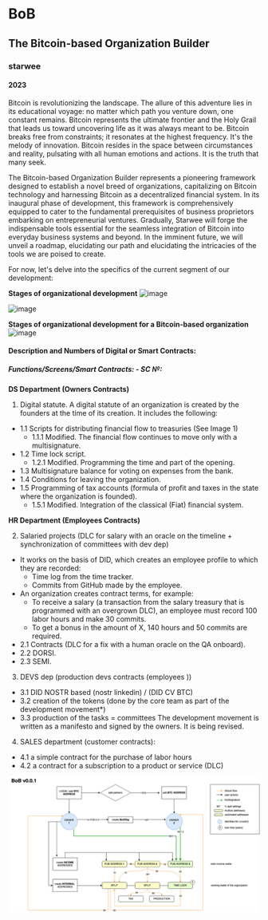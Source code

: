 # BoB
## The Bitcoin-based Organization Builder
### starwee
#### 2023

Bitcoin is revolutionizing the landscape. The allure of this adventure lies in its educational voyage: no matter which path you venture down, one constant remains. Bitcoin represents the ultimate frontier and the Holy Grail that leads us toward uncovering life as it was always meant to be. Bitcoin breaks free from constraints; it resonates at the highest frequency. It's the melody of innovation. Bitcoin resides in the space between circumstances and reality, pulsating with all human emotions and actions. It is the truth that many seek.

The Bitcoin-based Organization Builder represents a pioneering framework designed to establish a novel breed of organizations, capitalizing on Bitcoin technology and harnessing Bitcoin as a decentralized financial system. In its inaugural phase of development, this framework is comprehensively equipped to cater to the fundamental prerequisites of business proprietors embarking on entrepreneurial ventures. Gradually, Starwee will forge the indispensable tools essential for the seamless integration of Bitcoin into everyday business systems and beyond. In the imminent future, we will unveil a roadmap, elucidating our path and elucidating the intricacies of the tools we are poised to create.

For now, let's delve into the specifics of the current segment of our development:

**Stages of organizational development**
![image](https://github.com/tetakta/tetakta/blob/45fd21fe5d4d2be3839eaefadbe1f09b00ad1fc5/img/Classic%20organization.png)

![image](https://github.com/tetakta/tetakta/blob/90f1a13d77e2f96b5876515c11692ed8c473f947/img/bitcoin%20power.png)

**Stages of organizational development for a Bitcoin-based organization** 
![image](https://github.com/tetakta/tetakta/blob/45fd21fe5d4d2be3839eaefadbe1f09b00ad1fc5/img/Bitcoin%20based%20organization.png)


#### Description and Numbers of Digital or Smart Contracts:

##### Functions/Screens/Smart Contracts: - SC №:

**DS Department (Owners Contracts)**

1. Digital statute. A digital statute of an organization is created by the founders at the time of its creation. It includes the following:
- 1.1 Scripts for distributing financial flow to treasuries (See Image 1)
  - 1.1.1 Modified. The financial flow continues to move only with a multisignature.
- 1.2 Time lock script.
  - 1.2.1 Modified. Programming the time and part of the opening.
- 1.3 Multisignature balance for voting on expenses from the bank.
- 1.4 Conditions for leaving the organization.
- 1.5 Programming of tax accounts (formula of profit and taxes in the state where the organization is founded).
  - 1.5.1 Modified. Integration of the classical (Fiat) financial system.


**HR Department (Employees Contracts)**

2. Salaried projects (DLC for salary with an oracle on the timeline + synchronization of committees with dev dep)
- It works on the basis of DID, which creates an employee profile to which they are recorded:
   - Time log from the time tracker.
   - Commits from GitHub made by the employee.
- An organization creates contract terms, for example:
   - To receive a salary (a transaction from the salary treasury that is programmed with an overgrown DLC), an employee must record 100 labor hours and make 30 commits.
   - To get a bonus in the amount of X, 140 hours and 50 commits are required.
- 2.1 Contracts (DLC for a fix with a human oracle on the QA onboard).
- 2.2 DORSI.
- 2.3 SEMI.

3. DEVS dep (production devs contracts (employees ))
- 3.1 DID NOSTR based (nostr linkedin) / (DID CV BTC)
- 3.2 creation of the tokens (done by the core team as part of the development movement*)
- 3.3 production of the tasks = committees
The development movement is written as a manifesto and signed by the owners. It is being revised.

4. SALES department (customer contracts):
- 4.1 a simple contract for the purchase of labor hours
- 4.2 a contract for a subscription to a product or service (DLC)



![image](https://github.com/Bitcoin-Based/bitcoin-organization-builder/blob/main/mvp/BoB%20v0.0.1%20scheme.jpg)
   




